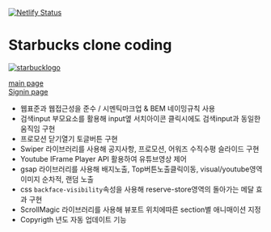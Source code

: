 [![Netlify Status](https://api.netlify.com/api/v1/badges/5a49e4a5-946b-4afa-9147-870f82438143/deploy-status)](https://app.netlify.com/sites/mellifluous-liger-a32369/deploys)  
# Starbucks clone coding
[![starbucklogo](https://mellifluous-liger-a32369.netlify.app/images/starbucks_logo.png)](https://mellifluous-liger-a32369.netlify.app/)  

<a href="https://mellifluous-liger-a32369.netlify.app/" target="_blank">main page</a>  
<a href="https://mellifluous-liger-a32369.netlify.app/signin/" target="_blank">Signin page</a>  

- 웹표준과 웹접근성을 준수 / 시멘틱마크업 & BEM 네이밍규칙 사용
- 검색input 부모요소를 활용해 input옆 서치아이콘 클릭시에도 검색input과 동일한 움직임 구현
- 프로모션 닫기열기 토글버튼 구현
- Swiper 라이브러리를 사용해 공지사항, 프로모션, 어워즈 수직수평 슬라이드 구현 
- Youtube IFrame Player API 활용하여 유튜브영상 제어
- gsap 라이브러리를 사용해 배지노출, Top버튼노출클릭이동, visual/youtube영역 이미지 순차적, 랜덤 노출
- css `backface-visibility`속성을 사용해 reserve-store영역의 돌아가는 메달 효과 구현
- ScrollMagic 라이브러리를 사용해 뷰포트 위치에따른 section별 애니매이션 지정
- Copyrigth 년도 자동 업데이트 기능